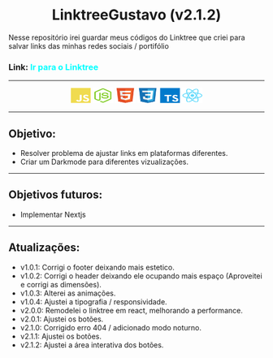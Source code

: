 <h1 align='center'>LinktreeGustavo (v2.1.2)</h1>
Nesse repositório irei guardar meus códigos do Linktree que criei para salvar links das minhas redes sociais / portifólio

### Link: <a href="https://linktree-gustavo.vercel.app/" target="_blank" style="text-decoration: none; color: cyan;">Ir para o Linktree</a>

<hr>

<div width = '100%' align='center'>
  <img alt="Gustavo-JS" height="30" width="40" src="https://raw.githubusercontent.com/devicons/devicon/master/icons/javascript/javascript-plain.svg">
  <img alt="Gustavo-NODEJS" height="30" width="40" src="https://raw.githubusercontent.com/devicons/devicon/master/icons/nodejs/nodejs-plain.svg">
  <img alt="Gustavo-HTML" height="30" width="40" src="https://raw.githubusercontent.com/devicons/devicon/master/icons/html5/html5-original.svg">
  <img alt="Gustavo-CSS" height="30" width="40" src="https://raw.githubusercontent.com/devicons/devicon/master/icons/css3/css3-original.svg">
  <img alt="Gustavo-TYPESCRIPT" height="30" width="40" src="https://raw.githubusercontent.com/devicons/devicon/master/icons/typescript/typescript-original.svg">
  <img alt="Gustavo-REACT" height="30" width="40" src="https://raw.githubusercontent.com/devicons/devicon/master/icons/react/react-original.svg">
</div>

<hr>

## Objetivo:
- Resolver problema de ajustar links em plataformas diferentes.
- Criar um Darkmode para diferentes vizualizações.

<hr>

## Objetivos futuros:
- Implementar Nextjs

<hr>

## Atualizações:
- v1.0.1: Corrigi o footer deixando mais estetico.
- v1.0.2: Corrigi o header deixando ele ocupando mais espaço (Aproveitei e corrigi as dimensões).
- v1.0.3: Alterei as animações.
- v1.0.4: Ajustei a tipografia / responsividade.
- v2.0.0: Remodelei o linktree em react, melhorando a performance.
- v2.0.1: Ajustei os botões.
- v2.1.0: Corrigido erro 404 / adicionado modo noturno.
- v2.1.1: Ajustei os botões.
- v2.1.2: Ajustei a área interativa dos botões.
